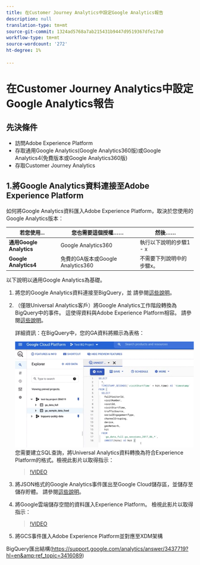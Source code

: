 ```yaml
---
title: 在Customer Journey Analytics中設定Google Analytics報告
description: null
translation-type: tm+mt
source-git-commit: 1324ad5768a7ab215431b9447d9519367dfe17a0
workflow-type: tm+mt
source-wordcount: '272'
ht-degree: 1%

---
```



# 在Customer Journey Analytics中設定Google Analytics報告



## 先決條件

* 訪問Adobe Experience Platform
* 存取通用Google Analytics(Google Analytics360版)或Google Analytics4(免費版本或Google Analytics360版)
* 存取Customer Journey Analytics

## 1.將Google Analytics資料連接至Adobe Experience Platform

如何將Google Analytics資料匯入Adobe Experience Platform，取決於您使用的Google Analytics版本：

| 若您使用... | 您也需要這個授權…… | 然後…… |
| --- | --- | --- |
| **通用Google Analytics** | Google Analytics360 | 執行以下說明的步驟1 - x |
| **Google Analytics4** | 免費的GA版本或Google Analytics360 | 不需要下列說明中的步驟x。 |

以下說明以通用Google Analytics為基礎。

1. 將您的Google Analytics資料連接至BigQuery，並
請參閱[這些說明](https://support.google.com/analytics/answer/3416092?hl=en)。

1. （僅限Universal Analytics客戶）將Google Analytics工作階段轉換為BigQuery中的事件。
這使得資料與Adobe Experience Platform相容。 請參閱[這些說明](https://support.google.com/analytics/answer/3437618?hl=en)。

   詳細資訊：在BigQuery中，您的GA資料將顯示為表格：

   ![](assets/ga-bigquery.png)
您需要建立SQL查詢，將Universal Analytics資料轉換為符合Experience Platform的格式。檢視此影片以取得指示：

   >[!VIDEO](https://video.tv.adobe.com/v/332634)

1. 將JSON格式的Google Analytics事件匯出至Google Cloud儲存區，並儲存至儲存貯體。
請參閱[這些說明](https://support.google.com/analytics/answer/3437719?hl=en&amp;ref_topic=3416089)。

1. 將Google雲端儲存空間的資料匯入Experience Platform。
檢視此影片以取得指示：

   >[!VIDEO](https://video.tv.adobe.com/v/332641)

1. 將GCS事件匯入Adobe Experience Platform並對應至XDM架構

BigQuery匯出結構(https://support.google.com/analytics/answer/3437719?hl=en&amp;ref_topic=3416089)


